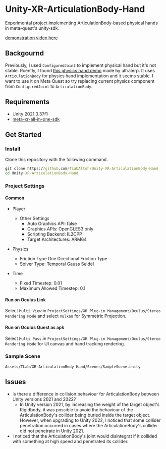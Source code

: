 # Unity-XR-ArticulationBody-Hand

Experimental project implementing ArticulationBody-based physical hands in meta-quest's unity-sdk.

[demonstration video here](https://github.com/user-attachments/assets/3e4e7c2d-7f6f-406a-9549-e259228419f2)

## Backgournd

Previously, I used ```ConfiguredJoint``` to implement physical hand but it's not stable. Rcently, I found [this physics hand demo](https://youtu.be/6kduPjXtR-A) made by ultralerp. It uses ```ArticulationBody``` for physics hand implementation and it seems stable. I want to use it on Meta Quest so try replacing current physics component from ```ConfiguredJoint``` to ```ArticulationBody```.

## Requirements
- Unity 2021.3.37f1
- [meta-xr-all-in-one-sdk](https://developers.meta.com/horizon/downloads/package/meta-xr-sdk-all-in-one-upm/)

## Get Started
### Install
Clone this repository with the following command.

```bat
git clone https://github.com/TLabAltoh/Unity-XR-ArticulationBody-Hand
cd Unity-XR-ArticulationBody-Hand
```

### Project Settings
#### Common
- Player
	- Other Settings
    	- Auto Graphics API: false
    	- Graphics APIs: OpenGLES3 only
		- Scripting Backend: IL2CPP
		- Target Architectures: ARM64

- Physics
	- Friction Type One Directional Friction Type
	- Solver Type: Temporal Gauss Seidel

- Time
	- Fixed Timestep: 0.01
	- Maximum Allowed Timestep: 0.1

#### Run on Oculus Link
Select ```Multi View``` in ```ProjectSettings/XR Plug-in Management/Oculus/Stereo Rendering Mode``` and select ```Vulkan``` for Symmetric Projection.

#### Run on Oculus Quest as apk
Select ```Multi Pass``` in ```ProjectSettings/XR Plug-in Management/Oculus/Stereo Rendering Mode``` for UI canvas and hand tracking rendering.

### Sample Scene
```Assets/TLab/XR-ArticulationBody-Hand/Scenes/SampleScene.unity```

## Issues
- Is there a difference in collision behaviour for ArticulationBody between Unity versions 2021 and 2022?
  - In Unity version 2021, by increasing the weight of the target object's Rigidbody, it was possible to avoid the behaviour of the ArticulationBody's collider being buried inside the target object. However, when upgrading to Unity 2022, I noticed that some collider penetration occurred in cases where the ArticulationBody's collider did not penetrate in Unity 2021.
- I noticed that the ArticulationBody's joint would disintegrat if it collided with something at high speed and penetrated its collider.

